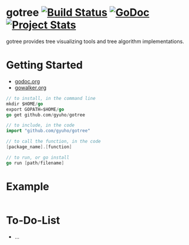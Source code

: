 gotree [![Build Status](https://travis-ci.org/gyuho/gotree.png?branch=master)](https://travis-ci.org/gyuho/gotree) [![GoDoc](https://godoc.org/github.com/gyuho/gotree?status.png)](http://godoc.org/github.com/gyuho/gotree) [![Project Stats](http://www.ohloh.net/p/714124/widgets/project_thin_badge.gif)](http://www.ohloh.net/p/714124)
==========

gotree provides tree visualizing tools and tree algorithm implementations.

Getting Started
==========
- [godoc.org](http://godoc.org/github.com/gyuho/gotree)
- [gowalker.org](http://gowalker.org/github.com/gyuho/gotree#_index)

```go
// to install, in the command line
mkdir $HOME/go
export GOPATH=$HOME/go
go get github.com/gyuho/gotree

// to include, in the code
import "github.com/gyuho/gotree"

// to call the function, in the code
[package_name].[function]

// to run, or go install
go run [path/filename]
```


Example
==========
```go

```

To-Do-List
==========
- ...
